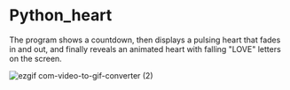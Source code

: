 # Python_heart

The program shows a countdown, then displays a pulsing heart that fades in and out, and finally reveals an animated heart with falling "LOVE" letters on the screen.




![ezgif com-video-to-gif-converter (2)](https://github.com/user-attachments/assets/31c48b31-711d-46a5-ac85-36c93be0f1b1)
